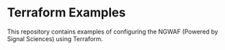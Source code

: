 # Terraform Examples

This repository contains examples of configuring the NGWAF (Powered by Signal Sciences) using Terraform.
